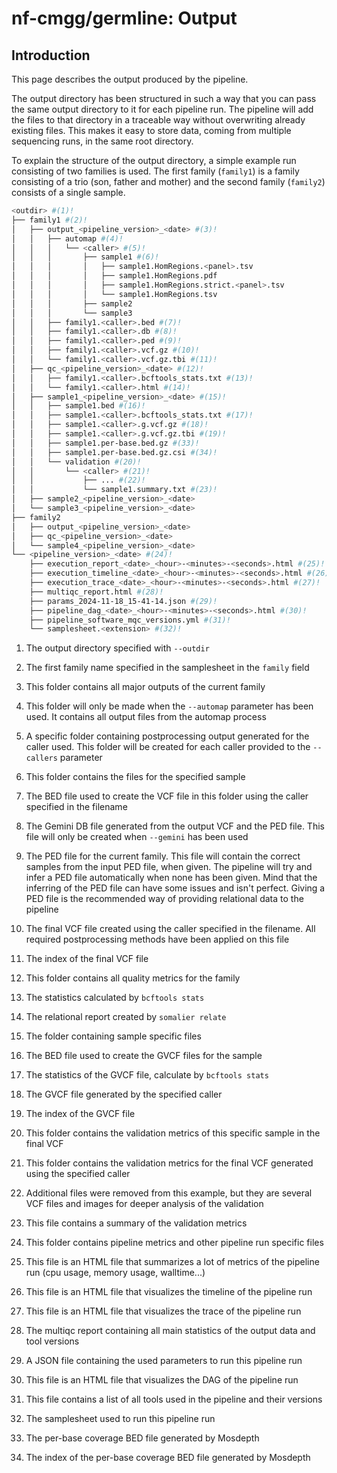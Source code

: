 # nf-cmgg/germline: Output

## Introduction

This page describes the output produced by the pipeline.

The output directory has been structured in such a way that you can pass the same output directory to it for each pipeline run. The pipeline will add the files to that directory in a traceable way without overwriting already existing files. This makes it easy to store data, coming from multiple sequencing runs, in the same root directory.

To explain the structure of the output directory, a simple example run consisting of two families is used. The first family (`family1`) is a family consisting of a trio (son, father and mother) and the second family (`family2`) consists of a single sample.

```bash
<outdir> #(1)!
├── family1 #(2)!
│   ├── output_<pipeline_version>_<date> #(3)!
│   │   ├── automap #(4)!
│   │   │   └── <caller> #(5)!
│   │   │       ├── sample1 #(6)!
│   │   │       │   ├── sample1.HomRegions.<panel>.tsv
│   │   │       │   ├── sample1.HomRegions.pdf
│   │   │       │   ├── sample1.HomRegions.strict.<panel>.tsv
│   │   │       │   └── sample1.HomRegions.tsv
│   │   │       ├── sample2
│   │   │       └── sample3
│   │   ├── family1.<caller>.bed #(7)!
│   │   ├── family1.<caller>.db #(8)!
│   │   ├── family1.<caller>.ped #(9)!
│   │   ├── family1.<caller>.vcf.gz #(10)!
│   │   └── family1.<caller>.vcf.gz.tbi #(11)!
│   ├── qc_<pipeline_version>_<date> #(12)!
│   │   ├── family1.<caller>.bcftools_stats.txt #(13)!
│   │   └── family1.<caller>.html #(14)!
│   ├── sample1_<pipeline_version>_<date> #(15)!
│   │   ├── sample1.bed #(16)!
│   │   ├── sample1.<caller>.bcftools_stats.txt #(17)!
│   │   ├── sample1.<caller>.g.vcf.gz #(18)!
│   │   ├── sample1.<caller>.g.vcf.gz.tbi #(19)!
│   │   ├── sample1.per-base.bed.gz #(33)!
│   │   ├── sample1.per-base.bed.gz.csi #(34)!
│   │   └── validation #(20)!
│   │       └── <caller> #(21)!
│   │           ├── ... #(22)!
│   │           └── sample1.summary.txt #(23)!
│   ├── sample2_<pipeline_version>_<date>
│   └── sample3_<pipeline_version>_<date>
├── family2
│   ├── output_<pipeline_version>_<date>
│   ├── qc_<pipeline_version>_<date>
│   └── sample4_<pipeline_version>_<date>
└── <pipeline_version>_<date> #(24)!
    ├── execution_report_<date>_<hour>-<minutes>-<seconds>.html #(25)!
    ├── execution_timeline_<date>_<hour>-<minutes>-<seconds>.html #(26)!
    ├── execution_trace_<date>_<hour>-<minutes>-<seconds>.html #(27)!
    ├── multiqc_report.html #(28)!
    ├── params_2024-11-18_15-41-14.json #(29)!
    ├── pipeline_dag_<date>_<hour>-<minutes>-<seconds>.html #(30)!
    ├── pipeline_software_mqc_versions.yml #(31)!
    └── samplesheet.<extension> #(32)!
```

1. The output directory specified with `--outdir`

2. The first family name specified in the samplesheet in the `family` field

3. This folder contains all major outputs of the current family

4. This folder will only be made when the `--automap` parameter has been used. It contains all output files from the automap process

5. A specific folder containing postprocessing output generated for the caller used. This folder will be created for each caller provided to the `--callers` parameter

6. This folder contains the files for the specified sample

7. The BED file used to create the VCF file in this folder using the caller specified in the filename

8. The Gemini DB file generated from the output VCF and the PED file. This file will only be created when `--gemini` has been used

9. The PED file for the current family. This file will contain the correct samples from the input PED file, when given. The pipeline will try and infer a PED file automatically when none has been given. Mind that the inferring of the PED file can have some issues and isn't perfect. Giving a PED file is the recommended way of providing relational data to the pipeline

10. The final VCF file created using the caller specified in the filename. All required postprocessing methods have been applied on this file

11. The index of the final VCF file

12. This folder contains all quality metrics for the family

13. The statistics calculated by `bcftools stats`

14. The relational report created by `somalier relate`

15. The folder containing sample specific files

16. The BED file used to create the GVCF files for the sample

17. The statistics of the GVCF file, calculate by `bcftools stats`

18. The GVCF file generated by the specified caller

19. The index of the GVCF file

20. This folder contains the validation metrics of this specific sample in the final VCF

21. This folder contains the validation metrics for the final VCF generated using the specified caller

22. Additional files were removed from this example, but they are several VCF files and images for deeper analysis of the validation

23. This file contains a summary of the validation metrics

24. This folder contains pipeline metrics and other pipeline run specific files

25. This file is an HTML file that summarizes a lot of metrics of the pipeline run (cpu usage, memory usage, walltime...)

26. This file is an HTML file that visualizes the timeline of the pipeline run

27. This file is an HTML file that visualizes the trace of the pipeline run

28. The multiqc report containing all main statistics of the output data and tool versions

29. A JSON file containing the used parameters to run this pipeline run

30. This file is an HTML file that visualizes the DAG of the pipeline run

31. This file contains a list of all tools used in the pipeline and their versions

32. The samplesheet used to run this pipeline run

33. The per-base coverage BED file generated by Mosdepth

34. The index of the per-base coverage BED file generated by Mosdepth
